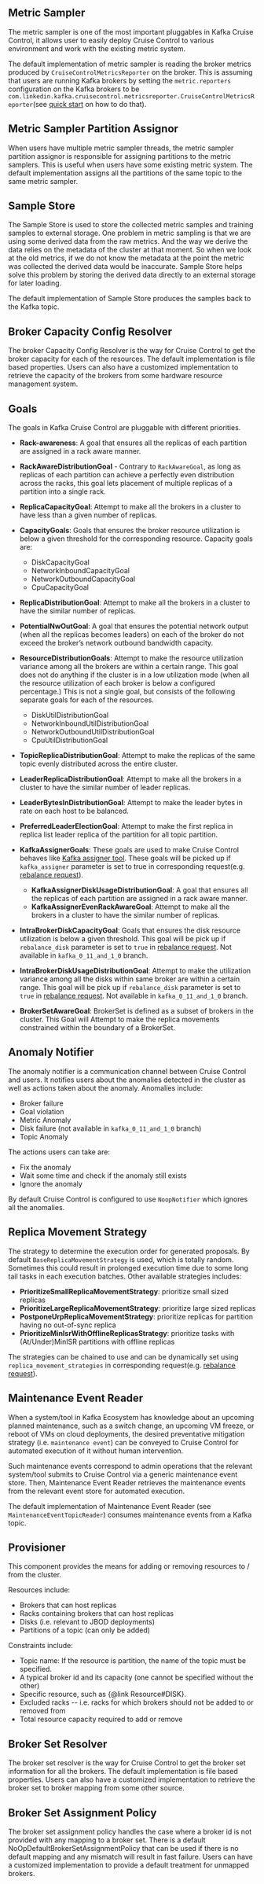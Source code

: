 ## Metric Sampler
The metric sampler is one of the most important pluggables in Kafka Cruise Control, it allows user to easily deploy Cruise Control to various environment and work with the existing metric system.

The default implementation of metric sampler is reading the broker metrics produced by `CruiseControlMetricsReporter` on the broker. This is assuming that users are running Kafka brokers by setting the `metric.reporters` configuration on the Kafka brokers to be `com.linkedin.kafka.cruisecontrol.metricsreporter.CruiseControlMetricsReporter`(see [quick start](https://github.com/linkedin/cruise-control#quick-start) on how to do that).

## Metric Sampler Partition Assignor
When users have multiple metric sampler threads, the metric sampler partition assignor is responsible for assigning partitions to the metric samplers.
This is useful when users have some existing metric system. The default implementation assigns all the partitions of the same topic to the same metric sampler.

## Sample Store
The Sample Store is used to store the collected metric samples and training samples to external storage. One problem in metric sampling is that we are using some derived data from the raw metrics. And the way we derive the data relies on the metadata of the cluster at that moment. So when we look at the old metrics, if we do not know the metadata at the point the metric was collected the derived data would be inaccurate. Sample Store helps solve this problem by storing the derived data directly to an external storage for later loading.

The default implementation of Sample Store produces the samples back to the Kafka topic.

## Broker Capacity Config Resolver
The broker Capacity Config Resolver is the way for Cruise Control to get the broker capacity for each of the resources. The default implementation is file based properties. Users can also have a customized implementation to retrieve the capacity of the brokers from some hardware resource management system.

## Goals
The goals in Kafka Cruise Control are pluggable with different priorities.

* **Rack-awareness**: A goal that ensures all the replicas of each partition are assigned in a rack aware manner.

 * **RackAwareDistributionGoal** - Contrary to `RackAwareGoal`, as long as replicas of each partition can achieve a perfectly
 even distribution across the racks, this goal lets placement of multiple replicas of a partition into a single rack.

* **ReplicaCapacityGoal**: Attempt to make all the brokers in a cluster to have less than a given number of replicas.

* **CapacityGoals**: Goals that ensures the broker resource utilization is below a given threshold for the corresponding resource. Capacity goals are: 
    * DiskCapacityGoal
    * NetworkInboundCapacityGoal
    * NetworkOutboundCapacityGoal
    * CpuCapacityGoal

* **ReplicaDistributionGoal**: Attempt to make all the brokers in a cluster to have the similar number of replicas.

* **PotentialNwOutGoal**: A goal that ensures the potential network output (when all the replicas becomes leaders) on each of the broker do not exceed the broker’s network outbound bandwidth capacity.

* **ResourceDistributionGoals**: Attempt to make the resource utilization variance among all the brokers are within a certain range. This goal does not do anything if the cluster is in a low utilization mode (when all the resource utilization of each broker is below a configured percentage.) This is not a single goal, but consists of the following separate goals for each of the resources. 
    * DiskUtilDistributionGoal
    * NetworkInboundUtilDistributionGoal
    * NetworkOutboundUtilDistributionGoal
    * CpuUtilDistributionGoal

* **TopicReplicaDistributionGoal**: Attempt to make the replicas of the same topic evenly distributed across the entire cluster.

* **LeaderReplicaDistributionGoal**: Attempt to make all the brokers in a cluster to have the similar number of leader replicas.

* **LeaderBytesInDistributionGoal**: Attempt to make the leader bytes in rate on each host to be balanced.

* **PreferredLeaderElectionGoal**: Attempt to make the first replica in replica list leader replica of the partition for all topic partition.

* **KafkaAssignerGoals**: These goals are used to make Cruise Control behaves like [Kafka assigner tool](https://github.com/linkedin/kafka-tools/wiki/Kafka-Assigner). These goals will be picked up if `kafka_assigner` parameter is set to true in corresponding request(e.g. [rebalance request](https://github.com/linkedin/cruise-control/wiki/REST-APIs#trigger-a-workload-balance)).
    * **KafkaAssignerDiskUsageDistributionGoal**: A goal that ensures all the replicas of each partition are assigned in a rack aware manner. 
    * **KafkaAssignerEvenRackAwareGoal**: Attempt to make all the brokers in a cluster to have the similar number of replicas.

* **IntraBrokerDiskCapacityGoal**: Goals that ensures the disk resource utilization is below a given threshold. This goal will be pick up if `rebalance_disk` parameter is set to `true` in [rebalance request](https://github.com/linkedin/cruise-control/wiki/REST-APIs#trigger-a-workload-balance). Not available in `kafka_0_11_and_1_0` branch. 

* **IntraBrokerDiskUsageDistributionGoal**: Attempt to make the utilization variance among all the disks within same broker are within a certain range. This goal will be pick up if `rebalance_disk` parameter is set to `true` in [rebalance request](https://github.com/linkedin/cruise-control/wiki/REST-APIs#trigger-a-workload-balance). Not available in `kafka_0_11_and_1_0` branch. 

* **BrokerSetAwareGoal**: BrokerSet is defined as a subset of brokers in the cluster. This Goal will Attempt to make the replica movements constrained within the boundary of a BrokerSet.

## Anomaly Notifier
The anomaly notifier is a communication channel between Cruise Control and users.
It notifies users about the anomalies detected in the cluster as well as actions taken about the anomaly. Anomalies include:
* Broker failure
* Goal violation
* Metric Anomaly
* Disk failure (not available in `kafka_0_11_and_1_0` branch)
* Topic Anomaly

The actions users can take are:
* Fix the anomaly
* Wait some time and check if the anomaly still exists
* Ignore the anomaly

By default Cruise Control is configured to use `NoopNotifier` which ignores all the anomalies.

## Replica Movement Strategy
The strategy to determine the execution order for generated proposals. By default `BaseReplicaMovementStrategy` is used, which is totally random.
Sometimes this could result in prolonged execution time due to some long tail tasks in each execution batches. Other available strategies includes:
* **PrioritizeSmallReplicaMovementStrategy**: prioritize small sized replicas
* **PrioritizeLargeReplicaMovementStrategy**: prioritize large sized replicas
* **PostponeUrpReplicaMovementStrategy**: prioritize replicas for partition having no out-of-sync replica
* **PrioritizeMinIsrWithOfflineReplicasStrategy**: prioritize tasks with (At/Under)MinISR partitions with offline replicas

The strategies can be chained to use and can be dynamically set using `replica_movement_strategies` in corresponding request(e.g. [rebalance request](https://github.com/linkedin/cruise-control/wiki/REST-APIs#trigger-a-workload-balance)).

## Maintenance Event Reader
When a system/tool in Kafka Ecosystem has knowledge about an upcoming planned maintenance, such as a switch change, an upcoming VM freeze, 
or reboot of VMs on cloud deployments, the desired preventative mitigation strategy (i.e. `maintenance event`) can be conveyed to 
Cruise Control for automated execution of it without human intervention.

Such maintenance events correspond to admin operations that the relevant system/tool submits to Cruise Control via a generic maintenance event store.
Then, Maintenance Event Reader retrieves the maintenance events from the relevant event store for automated execution.

The default implementation of Maintenance Event Reader (see `MaintenanceEventTopicReader`) consumes maintenance events from a Kafka topic.

## Provisioner
This component provides the means for adding or removing resources to / from the cluster.

Resources include:
* Brokers that can host replicas 
* Racks containing brokers that can host replicas
* Disks (i.e. relevant to JBOD deployments)
* Partitions of a topic (can only be added)

Constraints include:
* Topic name: If the resource is partition, the name of the topic must be specified.
* A typical broker id and its capacity (one cannot be specified without the other)
* Specific resource, such as {@link Resource#DISK}.
* Excluded racks -- i.e. racks for which brokers should not be added to or removed from
* Total resource capacity required to add or remove

## Broker Set Resolver
The broker set resolver is the way for Cruise Control to get the broker set information for all the brokers. The default implementation is file based properties. Users can also have a customized implementation to retrieve the broker set to broker mapping from some other source.

## Broker Set Assignment Policy
The broker set assignment policy handles the case where a broker id is not provided with any mapping to a broker set. There is a default NoOpDefaultBrokerSetAssignmentPolicy that can be used if there is no default mapping and any mismatch will result in fast failure. Users can have a customized implementation to provide a default treatment for unmapped brokers.
